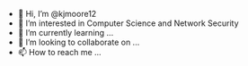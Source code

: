 - 👋 Hi, I’m @kjmoore12
- 👀 I’m interested in Computer Science and Network Security
- 🌱 I’m currently learning ...
- 💞️ I’m looking to collaborate on ...
- 📫 How to reach me ...

<!---
kjmoore12/kjmoore12 is a ✨ special ✨ repository because its `README.md` (this file) appears on your GitHub profile.
You can click the Preview link to take a look at your changes.
--->
